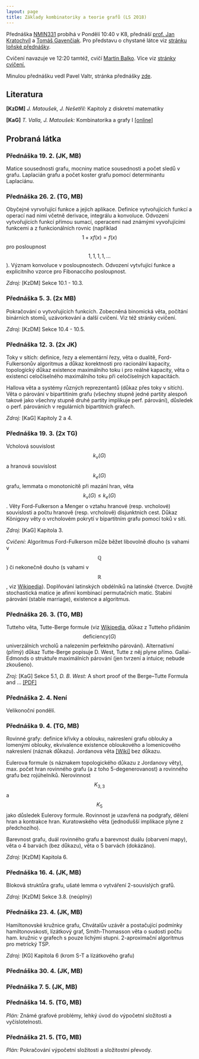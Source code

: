 ```yaml
---
layout: page
title: Základy kombinatoriky a teorie grafů (LS 2018)
---
```


Přednáška [NMIN331](https://is.cuni.cz/studium/predmety/index.php?&do=predmet&kod=NMIN331&skr=2017&fak=11320) probíhá v Pondělí 10:40 v K8, přednáší [prof. Jan Kratochvíl](https://kam.mff.cuni.cz/~honza/) a [Tomáš Gavenčiak](/). Pro představu o chystané látce viz [stránku loňské přednášky](https://kam.mff.cuni.cz/~valtr/min331.html).

Cvičení navazuje ve 12:20 tamtéž, cvičí [Martin Balko](https://kam.mff.cuni.cz/~balko/). Více viz [stránky cvičení.](https://kam.mff.cuni.cz/~balko/zktg1718/ZKTG.html)

Minulou přednášku vedl Pavel Valtr, stránka přednášky [zde](https://kam.mff.cuni.cz/~valtr/min331.html).

## Literatura

**[KzDM]** *J. Matoušek, J. Nešetřil:* Kapitoly z diskretní matematiky

**[KaG]** *T. Valla, J. Matoušek:* Kombinatorika a grafy I [[online]](https://iuuk.mff.cuni.cz/~valla/kg.html)

## Probraná látka

### Přednáška 19. 2. (JK, MB)

Matice sousednosti grafu, mocniny matice sousednosti a počet sledů v grafu. Laplacián grafu a počet koster grafu pomocí determinantu Laplaciánu.

### Přednáška 26. 2. (TG, MB)

Obyčejné vyrvořující funkce a jejich aplikace. Definice vytvořujících funkcí a operací nad nimi včetně derivace, integrálu a konvoluce. Odvození vytvořujících funkcí přímou sumací, operacemi nad známými vyvořujícími funkcemi a z funkcionálních rovnic (například $$1+xf(x)=f(x)$$ pro posloupnost $$1, 1, 1, 1, ...$$). Význam konvoluce v posloupnostech. Odvození vytvřující funkce a explicitního vzorce pro Fibonacciho posloupnost.

*Zdroj:* [KzDM] Sekce 10.1 - 10.3.

### Přednáška 5. 3. (2x MB)

Pokračování o vytvořujících funkcích. Zobecněná binomická věta, počítání binárních stomů, uzávorkování a další cvičení. Viz též stránky cvičení.

*Zdroj:* [KzDM] Sekce 10.4 - 10.5.

### Přednáška 12. 3. (2x JK)

Toky v sítích: definice, řezy a elementární řezy, věta o dualitě, Ford-Fulkersonův algoritmus a důkaz korektnosti pro racionální kapacity, topologický důkaz existence maximálniho toku i pro reálné kapacity, věta o existenci celočíselného maximálního toku při celočíselných kapacitách.

Hallova věta a systémy různých reprezentantů (důkaz přes toky v sítích).
Věta o párování v bipartitiním grafu (všechny stupně jedné partity alespoň takové jako všechny stupně druhé partity implikuje perf. párování), důsledek o perf. párováních v regulárních bipartitních grafech.

*Zdroj:* [KaG] Kapitoly 2 a 4.

### Přednáška 19. 3. (2x TG)

Vcholová souvislost $$k_v(G)$$ a hranová souvislost $$k_e(G)$$ grafu, lemmata o monotonicitě při mazání hran, věta $$k_v(G)\leq k_e(G)$$.
Věty Ford-Fulkerson a Menger o vztahu hranové (resp. vrcholové) souvislosti a počtu hranově (resp. vrcholově) disjunktnich cest.
Důkaz Königovy věty o vrcholovém pokrytí v bipartitním grafu pomocí toků v síti.

*Zdroj:* [KaG] Kapitola 3.

*Cvičení:* Algoritmus Ford-Fulkerson může běžet libovolně dlouho (s vahami v $$\mathbb{Q}$$) či nekonečně douho (s vahami v $$\mathbb{R}$$, viz [Wikipedia](https://en.wikipedia.org/wiki/Ford%E2%80%93Fulkerson_algorithm#Non-terminating_example)). Doplňování latinských obdélníků na latinské čtverce. Dvojitě stochastická matice je afinní kombinací permutačních matic. Stabiní párování (stable marriage), existence a algoritmus.

### Přednáška 26. 3. (TG, MB)

Tutteho věta, Tutte-Berge formule (viz [Wikipedia](https://en.wikipedia.org/wiki/Tutte%E2%80%93Berge_formula), důkaz z Tutteho přidáním $$\text{deficiency}(G)$$ univerzálních vrcholů a nalezením perfektního párování).
Alternativní (přímý) důkaz Tutte-Berge popisuje D. West, Tutte z něj plyne přímo.
Gallai-Edmonds o struktuře maximálních párování (jen tvrzení a intuice; nebude zkoušeno).

*Zroj:* [KaG] Sekce 5.1, *D. B. West:* A short proof of the Berge–Tutte Formula and ... [[PDF]](http://www.cse.iitd.ernet.in/~naveen/courses/CSL851/galledm.pdf)

### Přednáška 2. 4. Není

Velikonoční pondělí.

### Přednáška 9. 4. (TG, MB)

Rovinné grafy: definice křivky a oblouku, nakreslení grafu oblouky a lomenými oblouky, ekvivalence existence obloukového a lomenicového nakreslení (náznak důkazu). Jordanova věta [[Wiki]](https://en.wikipedia.org/wiki/Jordan_curve_theorem) bez důkazu.

Eulerova formule (s náznakem topologického důkazu z Jordanovy věty), max. počet hran rovinného grafu (a z toho 5-degenerovanost) a rovinného grafu bez rojúhelníků. Nerovinnost $$K_{3,3}$$ a $$K_5$$ jako důsledek Eulerovy formule. Rovinnost je uzavřená na podgrafy, dělení hran a kontrakce hran. Kuratowského věta (jednodušší implikace plyne z předchozího).

Barevnost grafu, duál rovinného grafu a barevnost duálu (obarvení mapy), věta o 4 barvách (bez důkazu), věta o 5 barvách (dokázáno).

*Zdroj:* [KzDM] Kapitola 6.

### Přednáška 16. 4. (JK, MB)

Bloková struktůra grafu, ušaté lemma o vytváření 2-souvislých grafů.

*Zdroj:* [KzDM] Sekce 3.8. (neúplný)

### Přednáška 23. 4. (JK, MB)

Hamiltonovské kružnice grafu, Chvátalův uzávěr a postačující podmínky hamiltonovskosti, lízátkový graf, Smith-Thomasson věta o sudosti počtu ham. kružnic v grafech s pouze lichými stupni. 2-aproximační algoritmus pro metrický TSP.

*Zdroj:* [KG] Kapitola 6 (krom S-T a lízátkového grafu)

### Přednáška 30. 4. (JK, MB)

### Přednáška 7. 5. (JK, MB)

### Přednáška 14. 5. (TG, MB)

*Plán:* Známé grafové problémy, lehký úvod do výpočetní složitosti a vyčíslotelnosti.

### Přednáška 21. 5. (TG, MB)

*Plán:* Pokračování výpočetní složitosti a složitostní převody.
